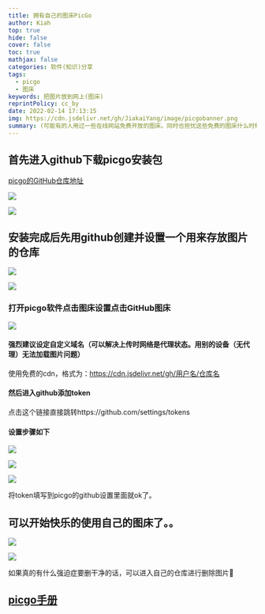 ```yaml
---
title: 拥有自己的图床PicGo
author: Kiah
top: true
hide: false
cover: false
toc: true
mathjax: false
categories: 软件(知识)分享
tags:
  - picgo
  - 图床
keywords: 把图片放到网上(图床)
reprintPolicy: cc_by
date: 2022-02-14 17:13:15
img: https://cdn.jsdelivr.net/gh/JiakaiYang/image/picgobanner.png
summary: (可能有的人用过一些在线网站免费开放的图床。同时也担忧这些免费的图床什么时候会不给你用？)通过github上面的仓库创建一个属于自己的图床。
---
```


## 首先进入github下载picgo安装包

[picgo的GitHub仓库地址]

[picgo的GitHub仓库地址]: https://github.com/Molunerfinn/PicGo	"picgo的GitHub仓库地址"

![](https://cdn.jsdelivr.net/gh/JiakaiYang/image/找picgo下载地址.png)

![](https://cdn.jsdelivr.net/gh/JiakaiYang/image/下载picgo.png)

## 安装完成后先用github创建并设置一个用来存放图片的仓库

![](https://cdn.jsdelivr.net/gh/JiakaiYang/image/创建仓库.png)

![](https://cdn.jsdelivr.net/gh/JiakaiYang/image/创建完成仓库.png)

### 打开picgo软件点击图床设置点击GitHub图床

![](https://cdn.jsdelivr.net/gh/JiakaiYang/image/picgo的github设置.png)

#### 强烈建议设定自定义域名（可以解决上传时网络是代理状态。用别的设备（无代理）无法加载图片问题）

使用免费的cdn，格式为：https://cdn.jsdelivr.net/gh/用户名/仓库名

#### 然后进入github添加token

点击这个链接直接跳转https://github.com/settings/tokens

#### 设置步骤如下

![](https://cdn.jsdelivr.net/gh/JiakaiYang/image/创建token1.png)

![](https://cdn.jsdelivr.net/gh/JiakaiYang/image/创建token2.png)

![](https://cdn.jsdelivr.net/gh/JiakaiYang/image/创建token3.jpg)

将token填写到picgo的github设置里面就ok了。

## 可以开始快乐的使用自己的图床了。。

![](https://cdn.jsdelivr.net/gh/JiakaiYang/image/上传.png)



![](https://cdn.jsdelivr.net/gh/JiakaiYang/image/图片操作.png)

如果真的有什么强迫症要删干净的话，可以进入自己的仓库进行删除图片:dog:

## [picgo手册]

[picgo手册]: https://picgo.github.io/PicGo-Doc/zh/guide/config.html#github%E5%9B%BE%E5%BA%8A


